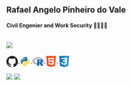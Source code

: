 [//]: <Título com o Nome>
<h2> Rafael Angelo Pinheiro do Vale </h2>

[//]: <Profissão>

<h4> Civil Engenier and Work Security 👷🏻👷🏻</h4><br />

[//]: <Dashboard de status no GitHub>

<div>
  <a href="https://github.com/rafaelangelopv">
  <img height="180em" src="https://github-readme-stats.vercel.app/api/?username=rafaelangelopv&show_icons=true&title_color=fff&icon_color=79ff97&text_color=9f9f9f&bg_color=151515"/>
</div>

[//]: <Linguagens e ferramentas mais utilizadas>

<div style="display: inline_block"><br>
   <img align="center" alt="Rafael-GitHub" height="30" width="30" src="https://raw.githubusercontent.com/github/explore/89bdd9644f44d1b12180fd512b95574fe4c54617/topics/github-api/github-api.png"> 
  <img align="center" alt="Rafael-Python" height="30" width="30" src="https://raw.githubusercontent.com/devicons/devicon/master/icons/python/python-original.svg">
  <img align="center" alt="Rafael-R" height="30" width="30" src="https://raw.githubusercontent.com/github/explore/80688e429a7d4ef2fca1e82350fe8e3517d3494d/topics/r/r.png">
  <img align="center" alt="Rafael-HTML" height="30" width="30" src="https://raw.githubusercontent.com/devicons/devicon/master/icons/html5/html5-original.svg">
  <img align="center" alt="Rafael-CSS" height="30" width="30" src="https://raw.githubusercontent.com/devicons/devicon/master/icons/css3/css3-original.svg">
</div><br>

[//]: <Contatos>

<div>
  <a href = "mailto:rafaelangelopv@gmail.com"><img src="https://img.shields.io/badge/-Gmail-%23333?style=for-the-badge&logo=gmail&logoColor=white" target="_blank"></a>
  <a href="https://www.linkedin.com/in/rafaelangelopv" target="_blank"><img src="https://img.shields.io/badge/-LinkedIn-%230077B5?style=for-the-badge&logo=linkedin&logoColor=white" target="_blank"></a> 
 </div>